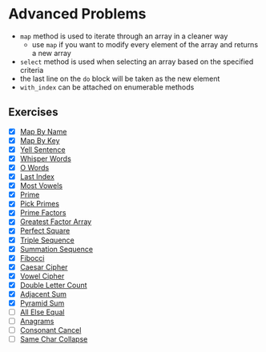 # Advanced Problems

- `map` method is used to iterate through an array in a cleaner way
  - use `map` if you want to modify every element of the array and returns a new array
- `select` method is used when selecting an array based on the specified criteria
- the last line on the `do` block will be taken as the new element
- `with_index` can be attached on enumerable methods


## Exercises

- [x] [Map By Name](./map-by-name.rb)
- [x] [Map By Key](./map-by-key.rb)
- [x] [Yell Sentence](./yell-sentence.rb)
- [x] [Whisper Words](./whisper-words.rb)
- [x] [O Words](./o-words.rb)
- [x] [Last Index](./last-index.rb)
- [x] [Most Vowels](./most-vowels.rb)
- [x] [Prime](./prime.rb)
- [x] [Pick Primes](./pick-primes.rb)
- [x] [Prime Factors](./prime-factors.rb)
- [x] [Greatest Factor Array](./greatest-factor-array.rb)
- [x] [Perfect Square](./perfect-square.rb)
- [x] [Triple Sequence](./triple-sequence.rb)
- [x] [Summation Sequence](./summation-sequence.rb)
- [x] [Fibocci](./fibonacci.rb)
- [x] [Caesar Cipher](./caesar-cipher.rb)
- [x] [Vowel Cipher](./vowel-cipher.rb)
- [x] [Double Letter Count](./double-letter-count.rb)
- [x] [Adjacent Sum](./adjacent-sum.rb)
- [x] [Pyramid Sum](./pyramid-sum.rb)
- [ ] [All Else Equal](.)
- [ ] [Anagrams](.)
- [ ] [Consonant Cancel](.)
- [ ] [Same Char Collapse](.)
